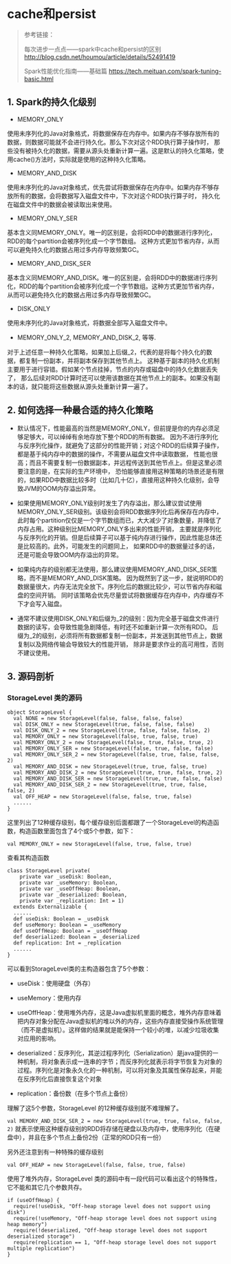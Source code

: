 # cache和persist

> 参考链接：
>
> 每次进步一点点——spark中cache和persist的区别 <http://blog.csdn.net/houmou/article/details/52491419>
>
> Spark性能优化指南——基础篇 <https://tech.meituan.com/spark-tuning-basic.html>
>
>
>


## 1. Spark的持久化级别

- MEMORY_ONLY	

使用未序列化的Java对象格式，将数据保存在内存中。如果内存不够存放所有的数据，则数据可能就不会进行持久化。那么下次对这个RDD执行算子操作时，
那些没有被持久化的数据，需要从源头处重新计算一遍。这是默认的持久化策略，使用cache()方法时，实际就是使用的这种持久化策略。

- MEMORY_AND_DISK	

使用未序列化的Java对象格式，优先尝试将数据保存在内存中。如果内存不够存放所有的数据，会将数据写入磁盘文件中，下次对这个RDD执行算子时，
持久化在磁盘文件中的数据会被读取出来使用。

- MEMORY_ONLY_SER	

基本含义同MEMORY_ONLY。唯一的区别是，会将RDD中的数据进行序列化，RDD的每个partition会被序列化成一个字节数组。
这种方式更加节省内存，从而可以避免持久化的数据占用过多内存导致频繁GC。

- MEMORY_AND_DISK_SER	

基本含义同MEMORY_AND_DISK。唯一的区别是，会将RDD中的数据进行序列化，RDD的每个partition会被序列化成一个字节数组。这种方式更加节省内存，
从而可以避免持久化的数据占用过多内存导致频繁GC。

- DISK_ONLY	

使用未序列化的Java对象格式，将数据全部写入磁盘文件中。

- MEMORY_ONLY_2, MEMORY_AND_DISK_2, 等等.	

对于上述任意一种持久化策略，如果加上后缀_2，代表的是将每个持久化的数据，都复制一份副本，并将副本保存到其他节点上。
这种基于副本的持久化机制主要用于进行容错。假如某个节点挂掉，节点的内存或磁盘中的持久化数据丢失了，
那么后续对RDD计算时还可以使用该数据在其他节点上的副本。如果没有副本的话，就只能将这些数据从源头处重新计算一遍了。

## 2. 如何选择一种最合适的持久化策略

* 默认情况下，性能最高的当然是MEMORY_ONLY，但前提是你的内存必须足够足够大，可以绰绰有余地存放下整个RDD的所有数据。
因为不进行序列化与反序列化操作，就避免了这部分的性能开销；对这个RDD的后续算子操作，都是基于纯内存中的数据的操作，不需要从磁盘文件中读取数据，
性能也很高；而且不需要复制一份数据副本，并远程传送到其他节点上。但是这里必须要注意的是，在实际的生产环境中，
恐怕能够直接用这种策略的场景还是有限的，如果RDD中数据比较多时（比如几十亿），直接用这种持久化级别，会导致JVM的OOM内存溢出异常。

* 如果使用MEMORY_ONLY级别时发生了内存溢出，那么建议尝试使用MEMORY_ONLY_SER级别。该级别会将RDD数据序列化后再保存在内存中，
此时每个partition仅仅是一个字节数组而已，大大减少了对象数量，并降低了内存占用。这种级别比MEMORY_ONLY多出来的性能开销，
主要就是序列化与反序列化的开销。但是后续算子可以基于纯内存进行操作，因此性能总体还是比较高的。此外，可能发生的问题同上，
如果RDD中的数据量过多的话，还是可能会导致OOM内存溢出的异常。

* 如果纯内存的级别都无法使用，那么建议使用MEMORY_AND_DISK_SER策略，而不是MEMORY_AND_DISK策略。
因为既然到了这一步，就说明RDD的数据量很大，内存无法完全放下。序列化后的数据比较少，可以节省内存和磁盘的空间开销。
同时该策略会优先尽量尝试将数据缓存在内存中，内存缓存不下才会写入磁盘。

* 通常不建议使用DISK_ONLY和后缀为_2的级别：因为完全基于磁盘文件进行数据的读写，会导致性能急剧降低，有时还不如重新计算一次所有RDD。
后缀为_2的级别，必须将所有数据都复制一份副本，并发送到其他节点上，数据复制以及网络传输会导致较大的性能开销，
除非是要求作业的高可用性，否则不建议使用。

## 3. 源码剖析


### StorageLevel 类的源码

    object StorageLevel {
      val NONE = new StorageLevel(false, false, false, false)
      val DISK_ONLY = new StorageLevel(true, false, false, false)
      val DISK_ONLY_2 = new StorageLevel(true, false, false, false, 2)
      val MEMORY_ONLY = new StorageLevel(false, true, false, true)
      val MEMORY_ONLY_2 = new StorageLevel(false, true, false, true, 2)
      val MEMORY_ONLY_SER = new StorageLevel(false, true, false, false)
      val MEMORY_ONLY_SER_2 = new StorageLevel(false, true, false, false, 2)
      val MEMORY_AND_DISK = new StorageLevel(true, true, false, true)
      val MEMORY_AND_DISK_2 = new StorageLevel(true, true, false, true, 2)
      val MEMORY_AND_DISK_SER = new StorageLevel(true, true, false, false)
      val MEMORY_AND_DISK_SER_2 = new StorageLevel(true, true, false, false, 2)
      val OFF_HEAP = new StorageLevel(false, false, true, false)
      ......
    }
    
这里列出了12种缓存级别，每个缓存级别后面都跟了一个StorageLevel的构造函数，构造函数里面包含了4个或5个参数，如下：


    val MEMORY_ONLY = new StorageLevel(false, true, false, true)

查看其构造函数

    class StorageLevel private(
        private var _useDisk: Boolean,
        private var _useMemory: Boolean,
        private var _useOffHeap: Boolean,
        private var _deserialized: Boolean,
        private var _replication: Int = 1)
      extends Externalizable {
      ......
      def useDisk: Boolean = _useDisk
      def useMemory: Boolean = _useMemory
      def useOffHeap: Boolean = _useOffHeap
      def deserialized: Boolean = _deserialized
      def replication: Int = _replication
      ......
    } 
    
可以看到StorageLevel类的主构造器包含了5个参数：

- useDisk：使用硬盘（外存）

- useMemory：使用内存

- useOffHeap：使用堆外内存，这是Java虚拟机里面的概念，堆外内存意味着把内存对象分配在Java虚拟机的堆以外的内存，这些内存直接受操作系统管理（而不是虚拟机）。这样做的结果就是能保持一个较小的堆，以减少垃圾收集对应用的影响。

- deserialized：反序列化，其逆过程序列化（Serialization）是java提供的一种机制，将对象表示成一连串的字节；而反序列化就表示将字节恢复为对象的过程。序列化是对象永久化的一种机制，可以将对象及其属性保存起来，并能在反序列化后直接恢复这个对象

- replication：备份数（在多个节点上备份）

理解了这5个参数，StorageLevel 的12种缓存级别就不难理解了。

`val MEMORY_AND_DISK_SER_2 = new StorageLevel(true, true, false, false, 2)`
就表示使用这种缓存级别的RDD将存储在硬盘以及内存中，使用序列化（在硬盘中），并且在多个节点上备份2份（正常的RDD只有一份）

另外还注意到有一种特殊的缓存级别
    
    val OFF_HEAP = new StorageLevel(false, false, true, false)
  
使用了堆外内存，StorageLevel 类的源码中有一段代码可以看出这个的特殊性，它不能和其它几个参数共存。

    if (useOffHeap) {
      require(!useDisk, "Off-heap storage level does not support using disk")
      require(!useMemory, "Off-heap storage level does not support using heap memory")
      require(!deserialized, "Off-heap storage level does not support deserialized storage")
      require(replication == 1, "Off-heap storage level does not support multiple replication")
    }
